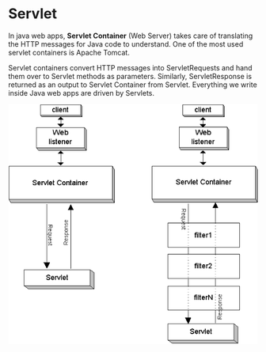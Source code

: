 # Servlet

In java web apps, **Servlet Container** (Web Server) takes care of translating the HTTP messages for Java code to understand. One of the most used servlet containers is Apache Tomcat.

Servlet containers convert HTTP messages into ServletRequests and hand them over to Servlet methods as parameters. Similarly, ServletResponse is returned as an output to Servlet Container from Servlet. Everything we write inside Java web apps are driven by Servlets.

![servlet diagram|500](/assets/servlet-diagram.png)